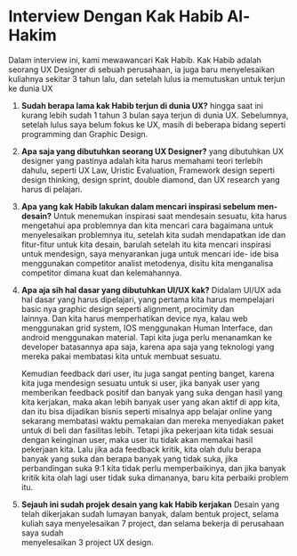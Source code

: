 # Interview Dengan Kak Habib Al-Hakim 

Dalam interview ini, kami mewawancari Kak Habib. Kak Habib adalah seorang UX Designer di sebuah perusahaan, ia juga baru menyelesaikan kuliahnya sekitar 3 tahun lalu, dan setelah lulus ia memutuskan untuk terjun ke dunia UX

1. **Sudah berapa lama kak Habib terjun di dunia UX?**
   hingga saat ini kurang lebih sudah 1 tahun 3 bulan saya terjun di dunia UX. Sebelumnya, setelah lulus saya belum fokus ke UX, masih di beberapa bidang seperti                
   programming dan Graphic Design.

2. **Apa saja yang dibutuhkan seorang UX Designer?**
   yang dibutuhkan UX designer yang pastinya adalah kita harus memahami teori terlebih dahulu, seperti UX Law, Uristic Evaluation, Framework design seperti design 
   thinking, design sprint, double diamond, dan UX research yang harus di pelajari.
   
3. **Apa yang kak Habib lakukan dalam mencari inspirasi sebelum men-desain?**
   Untuk menemukan inspirasi saat mendesain sesuatu, kita harus mengetahui apa problemnya dan kita mencari cara bagaimana untuk menyelesaikan problemnya itu, setelah 
   kita sudah mendapatkan ide dan fitur-fitur untuk kita desain, barulah setelah itu kita mencari inspirasi untuk mendesign, saya menyarankan juga untuk mencari ide-
   ide bisa menggunakan competitor analist metodenya, disitu kita menganalisa competitor dimana kuat dan kelemahannya.
   
4. **Apa aja sih hal dasar yang dibutuhkan UI/UX kak?**
   Didalam UI/UX ada hal dasar yang harus dipelajari, yang pertama kita harus mempelajari basic nya graphic design seperti alignment, procimity dan  
   lainnya. Dan kita harus memperhatikan device nya, kalau web menggunakan grid system, IOS menggunakan Human Interface, dan android menggunakan material. Tapi kita 
   juga perlu menanamkan ke developer batasannya apa saja, karena apa saja yang teknologi yang mereka pakai membatasi kita untuk membuat sesuatu.
	
   Kemudian feedback dari user, itu juga sangat penting banget, karena kita juga mendesign sesuatu untuk si user, jika banyak user yang memberikan feedback positif dan 
   banyak yang suka dengan hasil yang kita kerjakan, maka akan lebih banyak user yang akan aktif di app kita, dan itu bisa dijadikan bisnis seperti misalnya app belajar 
   online yang sekarang membatasi waktu pemakaian dan mereka menyediakan paket untuk di beli dan fasilitas lebih. Tetapi jika pekerjaan kita tidak sesuai dengan 
   keinginan user, maka user itu tidak akan memakai hasil pekerjaan kita. Lalu jika ada feedback kritik, kita olah dulu berapa banyak yang suka dan berapa banyak yang 
   tidak suka, jika perbandingan suka 9:1 kita tidak perlu memperbaikinya, dan jika banyak kritik kita olah lagi user tidak suka dimananya, baru kita perbaiki problem 
   itu.

5. **Sejauh ini sudah projek desain yang kak Habib kerjakan**
   Desain yang telah dikerjakan sudah lumayan banyak, dalam bentuk project, selama kuliah saya menyelesaikan 7 project, dan selama bekerja di perusahaan saya sudah        
   menyelesaikan 3 project UX design.
